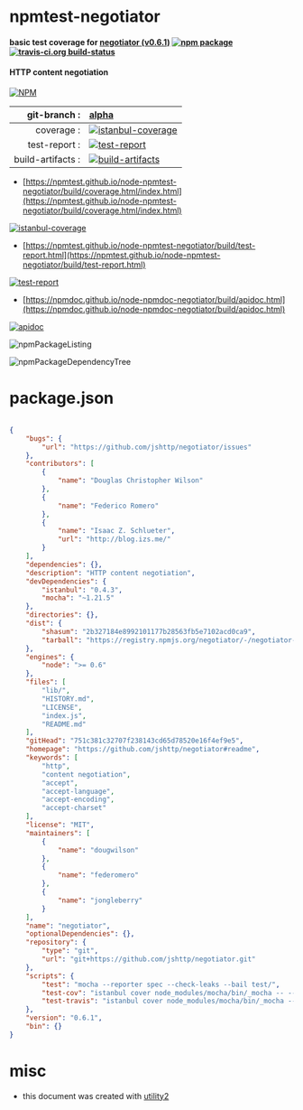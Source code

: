 # npmtest-negotiator

#### basic test coverage for  [negotiator (v0.6.1)](https://github.com/jshttp/negotiator#readme)  [![npm package](https://img.shields.io/npm/v/npmtest-negotiator.svg?style=flat-square)](https://www.npmjs.org/package/npmtest-negotiator) [![travis-ci.org build-status](https://api.travis-ci.org/npmtest/node-npmtest-negotiator.svg)](https://travis-ci.org/npmtest/node-npmtest-negotiator)

#### HTTP content negotiation

[![NPM](https://nodei.co/npm/negotiator.png?downloads=true&downloadRank=true&stars=true)](https://www.npmjs.com/package/negotiator)

| git-branch : | [alpha](https://github.com/npmtest/node-npmtest-negotiator/tree/alpha)|
|--:|:--|
| coverage : | [![istanbul-coverage](https://npmtest.github.io/node-npmtest-negotiator/build/coverage.badge.svg)](https://npmtest.github.io/node-npmtest-negotiator/build/coverage.html/index.html)|
| test-report : | [![test-report](https://npmtest.github.io/node-npmtest-negotiator/build/test-report.badge.svg)](https://npmtest.github.io/node-npmtest-negotiator/build/test-report.html)|
| build-artifacts : | [![build-artifacts](https://npmtest.github.io/node-npmtest-negotiator/glyphicons_144_folder_open.png)](https://github.com/npmtest/node-npmtest-negotiator/tree/gh-pages/build)|

- [https://npmtest.github.io/node-npmtest-negotiator/build/coverage.html/index.html](https://npmtest.github.io/node-npmtest-negotiator/build/coverage.html/index.html)

[![istanbul-coverage](https://npmtest.github.io/node-npmtest-negotiator/build/screenCapture.buildCi.browser.%252Ftmp%252Fbuild%252Fcoverage.lib.html.png)](https://npmtest.github.io/node-npmtest-negotiator/build/coverage.html/index.html)

- [https://npmtest.github.io/node-npmtest-negotiator/build/test-report.html](https://npmtest.github.io/node-npmtest-negotiator/build/test-report.html)

[![test-report](https://npmtest.github.io/node-npmtest-negotiator/build/screenCapture.buildCi.browser.%252Ftmp%252Fbuild%252Ftest-report.html.png)](https://npmtest.github.io/node-npmtest-negotiator/build/test-report.html)

- [https://npmdoc.github.io/node-npmdoc-negotiator/build/apidoc.html](https://npmdoc.github.io/node-npmdoc-negotiator/build/apidoc.html)

[![apidoc](https://npmdoc.github.io/node-npmdoc-negotiator/build/screenCapture.buildCi.browser.%252Ftmp%252Fbuild%252Fapidoc.html.png)](https://npmdoc.github.io/node-npmdoc-negotiator/build/apidoc.html)

![npmPackageListing](https://npmtest.github.io/node-npmtest-negotiator/build/screenCapture.npmPackageListing.svg)

![npmPackageDependencyTree](https://npmtest.github.io/node-npmtest-negotiator/build/screenCapture.npmPackageDependencyTree.svg)



# package.json

```json

{
    "bugs": {
        "url": "https://github.com/jshttp/negotiator/issues"
    },
    "contributors": [
        {
            "name": "Douglas Christopher Wilson"
        },
        {
            "name": "Federico Romero"
        },
        {
            "name": "Isaac Z. Schlueter",
            "url": "http://blog.izs.me/"
        }
    ],
    "dependencies": {},
    "description": "HTTP content negotiation",
    "devDependencies": {
        "istanbul": "0.4.3",
        "mocha": "~1.21.5"
    },
    "directories": {},
    "dist": {
        "shasum": "2b327184e8992101177b28563fb5e7102acd0ca9",
        "tarball": "https://registry.npmjs.org/negotiator/-/negotiator-0.6.1.tgz"
    },
    "engines": {
        "node": ">= 0.6"
    },
    "files": [
        "lib/",
        "HISTORY.md",
        "LICENSE",
        "index.js",
        "README.md"
    ],
    "gitHead": "751c381c32707f238143cd65d78520e16f4ef9e5",
    "homepage": "https://github.com/jshttp/negotiator#readme",
    "keywords": [
        "http",
        "content negotiation",
        "accept",
        "accept-language",
        "accept-encoding",
        "accept-charset"
    ],
    "license": "MIT",
    "maintainers": [
        {
            "name": "dougwilson"
        },
        {
            "name": "federomero"
        },
        {
            "name": "jongleberry"
        }
    ],
    "name": "negotiator",
    "optionalDependencies": {},
    "repository": {
        "type": "git",
        "url": "git+https://github.com/jshttp/negotiator.git"
    },
    "scripts": {
        "test": "mocha --reporter spec --check-leaks --bail test/",
        "test-cov": "istanbul cover node_modules/mocha/bin/_mocha -- --reporter dot --check-leaks test/",
        "test-travis": "istanbul cover node_modules/mocha/bin/_mocha --report lcovonly -- --reporter spec --check-leaks test/"
    },
    "version": "0.6.1",
    "bin": {}
}
```



# misc
- this document was created with [utility2](https://github.com/kaizhu256/node-utility2)
